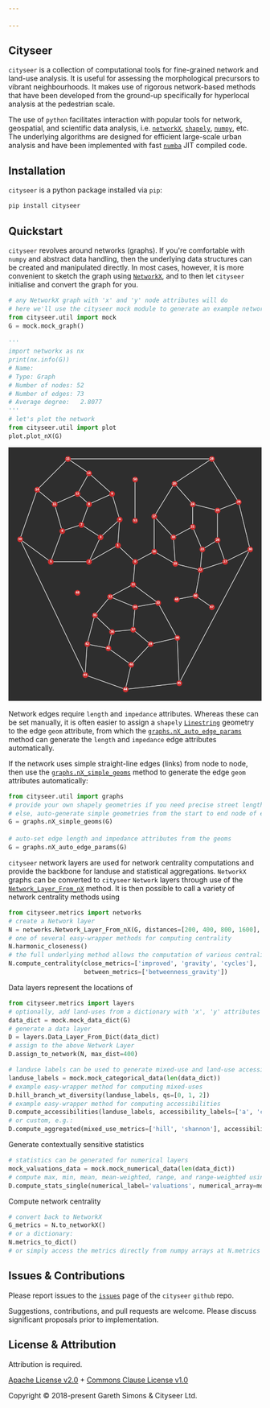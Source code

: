 ```yaml
---

---
```


Cityseer <Chip text="beta" :important="true"/>
--------

`cityseer` is a collection of computational tools for fine-grained network and land-use analysis. It is useful for assessing the morphological precursors to vibrant neighbourhoods. It makes use of rigorous network-based methods that have been developed from the ground-up specifically for hyperlocal analysis at the pedestrian scale.

The use of `python` facilitates interaction with popular tools for network, geospatial, and scientific data analysis, i.e. [`networkX`](https://networkx.github.io/), [`shapely`](https://shapely.readthedocs.io), [`numpy`](http://www.numpy.org/), etc. The underlying algorithms are designed for efficient large-scale urban analysis and have been implemented with fast [`numba`](https://numba.pydata.org/) JIT compiled code.


Installation
------------

`cityseer` is a python package installed via `pip`:
```bash
pip install cityseer
```


Quickstart
----------

`cityseer` revolves around networks (graphs). If you're comfortable with `numpy` and abstract data handling, then the underlying data structures can be created and manipulated directly. In most cases, however, it is more convenient to sketch the graph using [`NetworkX`](https://networkx.github.io/), and to then let `cityseer` initialise and convert the graph for you.

```python
# any NetworkX graph with 'x' and 'y' node attributes will do
# here we'll use the cityseer mock module to generate an example networkX graph
from cityseer.util import mock
G = mock.mock_graph()

'''
import networkx as nx
print(nx.info(G))
# Name:
# Type: Graph
# Number of nodes: 52
# Number of edges: 73
# Average degree:   2.8077
'''
# let's plot the network
from cityseer.util import plot
plot.plot_nX(G)
```

<img src="./plots/graph.png" alt="Example graph" class="centre">

Network edges require `length` and `impedance` attributes. Whereas these can be set manually, it is often easier to assign a `shapely` [`Linestring`](https://shapely.readthedocs.io/en/latest/manual.html#linestrings) geometry to the edge `geom` attribute, from which the [`graphs.nX_auto_edge_params`](/util/graphs.html#nx-auto-edge-params) method can generate the `length` and `impedance` edge attributes automatically.

If the network uses simple straight-line edges (links) from node to node, then use the [`graphs.nX_simple_geoms`](/util/graphs.html#nx-simple-geoms) method to generate the edge `geom` attributes automatically:

```python
from cityseer.util import graphs
# provide your own shapely geometries if you need precise street lengths / angles
# else, auto-generate simple geometries from the start to end node of each network edge
G = graphs.nX_simple_geoms(G)

# auto-set edge length and impedance attributes from the geoms
G = graphs.nX_auto_edge_params(G)
```



`cityseer` network layers are used for network centrality computations and provide the backbone for landuse and statistical aggregations. `NetworkX` graphs can be converted to `cityseer` `Network` layers through use of the [`Network_Layer_From_nX`]() method. It is then possible to call a variety of network centrality methods using

```python
from cityseer.metrics import networks
# create a Network layer
N = networks.Network_Layer_From_nX(G, distances=[200, 400, 800, 1600], angular=False)
# one of several easy-wrapper methods for computing centrality
N.harmonic_closeness()
# the full underlying method allows the computation of various centralities at once, e.g.
N.compute_centrality(close_metrics=['improved', 'gravity', 'cycles'],
                     between_metrics=['betweenness_gravity'])
```

Data layers represent the locations of   
```python
from cityseer.metrics import layers
# optionally, add land-uses from a dictionary with 'x', 'y' attributes
data_dict = mock.mock_data_dict(G)
# generate a data layer
D = layers.Data_Layer_From_Dict(data_dict)
# assign to the above Network Layer
D.assign_to_network(N, max_dist=400)
```

```python
# landuse labels can be used to generate mixed-use and land-use accessibility measures
landuse_labels = mock.mock_categorical_data(len(data_dict))
# example easy-wrapper method for computing mixed-uses
D.hill_branch_wt_diversity(landuse_labels, qs=[0, 1, 2])
# example easy-wrapper method for computing accessibilities
D.compute_accessibilities(landuse_labels, accessibility_labels=['a', 'c'])
# or custom, e.g.: 
D.compute_aggregated(mixed_use_metrics=['hill', 'shannon'], accessibility_labels=['a', 'b'])
```

Generate contextually sensitive statistics
```python
# statistics can be generated for numerical layers
mock_valuations_data = mock.mock_numerical_data(len(data_dict))
# compute max, min, mean, mean-weighted, range, and range-weighted using local distance thresholds
D.compute_stats_single(numerical_label='valuations', numerical_array=mock_valuations_data)
```

Compute network centrality
```python
# convert back to NetworkX
G_metrics = N.to_networkX()
# or a dictionary:
N.metrics_to_dict()
# or simply access the metrics directly from numpy arrays at N.metrics
```


Issues & Contributions
----------------------

Please report issues to the [`issues`](https://github.com/cityseer/cityseer-api/issues) page of the `cityseer` `github` repo.

Suggestions, contributions, and pull requests are welcome. Please discuss significant proposals prior to implementation.


License & Attribution
---------------------

Attribution is required.

[Apache License v2.0](https://www.apache.org/licenses/LICENSE-2.0.html) + [Commons Clause License v1.0](https://commonsclause.org/)

Copyright © 2018-present Gareth Simons & Cityseer Ltd.
